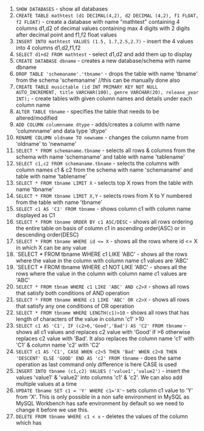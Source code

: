 1. `SHOW DATABASES` - show all databases 
2. `CREATE TABLE mathtest (d1 DECIMAL(4,2), d2 DECIMAL (4,2), f1 FLOAT, f2 FLOAT)` - create a database with name "mathtest" containing 4 columns d1,d2 of decimal values containing max 4 digits with 2 digits after decimal point and f1,f2 float values
3. `INSERT INTO mathtest VALUES (1.5, 1.7,2.5,2.7)` - insert the 4 values into 4 columns d1,d2,f1,f2
4. `SELECT d1+d2 FROM mathtest` - select d1,d2 and add them up to display
5. `CREATE DATABASE dbname` - creates a new database/schema with name dbname
6. `DROP TABLE 'schemaname'.'tbname'` - drops the table with name 'tbname' from the schema 'schemaname' //this can be manually done also
7. `CREATE TABLE musictable (id INT PRIMARY KEY NOT NULL AUTO_INCREMENT, title VARCHAR(100), genre VARCHAR(20), release_year INT);` - create tables with given column names and details under each column name
8. `ALTER TABLE tbname` - specifies the table that needs to be altered/modified
9. `ADD COLUMN columnname dtype` - adds/creates a column with name 'columnname' and data type 'dtype'
10. `RENAME COLUMN oldname TO newname` - changes the column name from 'oldname' to 'newname'
11. `SELECT * FROM schemaname.tbname` - selects all rows & columns from the schema with name 'schemaname' and table with name 'tablename'
12. `SELECT c1,c2 FROM schemaname.tbname` - selects the columns with column names c1 & c2 from the schema with name 'schemaname' and table with name 'tablename'
13. `SELECT * FROM tbname LIMIT X` - selects top X rows from the table with name 'tbname'
14. `SELECT * FROM tbname LIMIT X,Y` - selects rows from X to Y numbered from the table with name 'tbname'
15. `SELECT c1 AS 'C1' FROM tbname` - shows column c1 with column name displayed as C1 
16. `SELECT * FROM tbname ORDER BY c1 ASC/DESC` - shows all rows ordering the entire table on basis of column c1 in ascending order(ASC) or in descending order(DESC)
17. `SELECT * FROM tbname WHERE id <= X` - shows all the rows where id <= X in which X can be any value
18. `SELECT * FROM tbname WHERE c1 LIKE 'ABC' - shows all the rows where the value in the column with column name c1 values are 'ABC'
19. `SELECT * FROM tbname WHERE c1 NOT LIKE 'ABC' - shows all the rows where the value in the column with column name c1 values are 'ABC'
20. `SELECT * FROM tbnam WHERE c1 LIKE 'ABC' AND c2>X` - shows all rows that satisfy both conditions of AND operation
21. `SELECT * FROM tbname WHERE c1 LIKE 'ABC' OR c2>X` - shows all rows that satisfy any one conditions of OR operation
22. `SELECT * FROM tbname WHERE LENGTH(c1)>10` - shows all rows that has length of characters of the value in column 'c1' >10
23. `SELECT c1 AS 'C1', IF (c2>6,'Good','Bad') AS 'C2' FROM tbname` - shows all c1 values and replaces c2 value with 'Good' if >6 otherwise replaces c2 value with 'Bad'. It also replaces the column name 'c1' with 'C1' & column name 'c2' with 'C2'
24. `SELECT c1 AS 'C1', CASE WHEN c2<5 THEN 'Bad' WHEN c2<8 THEN 'DESCENT' ELSE 'GOOD' END AS 'c2' FROM tbname` - does the same operation as last command only difference is here CASE is used
25. `INSERT INTO tbname (c1,c2) VALUES ('value1','value2')` - insert the values 'value1' & 'value2' into columns 'c1' & 'c2'. We can also add multiple values at a time
26. `UPDATE tbname SET c1 = 'Y' WHERE c1='X'`- sets column c1 value to 'Y' from 'X'. This is only possible in a non safe environment in MySQL as MySQL Workbench has safe environment by default so we need to change it before we use this.
27. `DELETE FROM tbname WHERE c1 < x` - deletes the values of the column which has 
